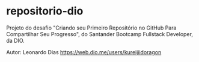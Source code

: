 # repositorio-dio

Projeto do desafio "Criando seu Primeiro Repositório no GitHub Para Compartilhar Seu Progresso",
do Santander Bootcamp Fullstack Developer, da DIO.

Autor: Leonardo Dias https://web.dio.me/users/kureijiidoragon
